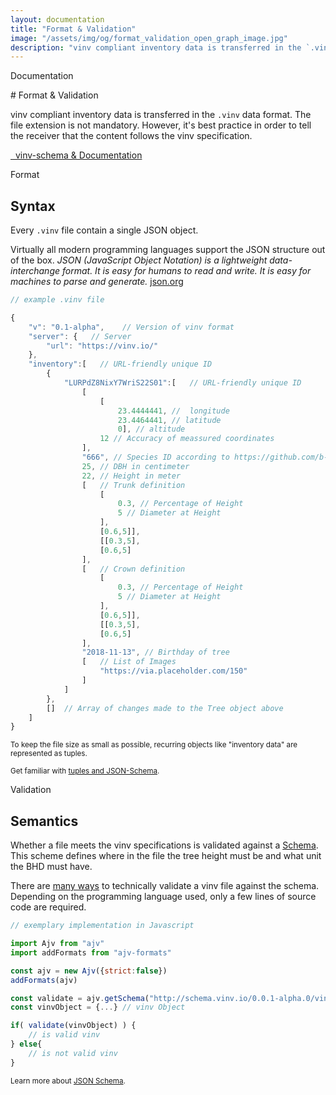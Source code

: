 ```yaml
---
layout: documentation
title: "Format & Validation"
image: "/assets/img/og/format_validation_open_graph_image.jpg"
description: "vinv compliant inventory data is transferred in the `.vinv` data format."
---
```


<p class="h4">
  <span class="subtitle point-before hp">Documentation</span>
</p>
# Format & Validation

<span class="heighlight">vinv</span> compliant inventory data is transferred in the `.vinv` data format. The file extension is not mandatory. However, it's best practice in order to tell the receiver that the content follows the <span class="heighlight">vinv</span> specification.

<a class="btn btn-outline-dark" href="https://github.com/vinv-group/vinv-schema" target="_blank" rel="noreferrer">
    <i class="bi-github" role="img" aria-label="GitHub"></i>&nbsp;
    vinv-schema & Documentation
</a>

<p class="h5 mt-5">
  <span class="subtitle point-before hp">Format</span>
</p>
<h2 class="mt-0" id="syntax">Syntax</h2>

Every `.vinv` file contain a single JSON object. 

Virtually all modern programming languages support the JSON structure out of the box.
*JSON (JavaScript Object Notation) is a lightweight data-interchange format. It is easy for humans to read and write. It is easy for machines to parse and generate.* [json.org](https://www.json.org/)

```javascript
// example .vinv file

{
    "v": "0.1-alpha",    // Version of vinv format
    "server": {   // Server
        "url": "https://vinv.io/"
    },
    "inventory":[   // URL-friendly unique ID
        {
            "LURPdZ8NixY7WriS22S01":[   // URL-friendly unique ID
                [
                    [
                        23.4444441, //  longitude
                        23.4464441, // latitude
                        0], // altitude
                    12 // Accuracy of meassured coordinates
                ],
                "666", // Species ID according to https://github.com/b-lack/tree-species
                25, // DBH in centimeter
                22, // Height in meter
                [   // Trunk definition
                    [
                        0.3, // Percentage of Height
                        5 // Diameter at Height
                    ],
                    [0.6,5]],
                    [[0.3,5],
                    [0.6,5]
                ],
                [   // Crown definition
                    [
                        0.3, // Percentage of Height
                        5 // Diameter at Height
                    ],
                    [0.6,5]],
                    [[0.3,5],
                    [0.6,5]
                ],
                "2018-11-13", // Birthday of tree
                [   // List of Images
                    "https://via.placeholder.com/150"
                ] 
            ]
        }, 
        []  // Array of changes made to the Tree object above
    ]
}
```

<small>To keep the file size as small as possible, recurring objects like "inventory data" are represented as tuples.</small>

<small>Get familiar with [tuples and JSON-Schema](https://json-schema.org/understanding-json-schema/reference/array.html#tuple-validation).</small>

<p class="h5 mt-5">
  <span class="subtitle point-before hp">Validation</span>
</p>
<h2 class="mt-0" id="semantic">Semantics</h2>

Whether a file meets the vinv specifications is validated against a [Schema](http://schema.vinv.io/0.0.1-alpha.0/vinv.json). This scheme defines where in the file the tree height must be and what unit the BHD must have.

There are [many ways](https://json-schema.org/implementations.html) to technically validate a vinv file against the schema. Depending on the programming language used, only a few lines of source code are required.

```javascript
// exemplary implementation in Javascript

import Ajv from "ajv"
import addFormats from "ajv-formats"

const ajv = new Ajv({strict:false})
addFormats(ajv)

const validate = ajv.getSchema("http://schema.vinv.io/0.0.1-alpha.0/vinv.min.json")
const vinvObject = {...} // vinv Object

if( validate(vinvObject) ) {
    // is valid vinv
} else{
    // is not valid vinv
}

```

<small>Learn more about <a href="https://json-schema.org/" rel="noreferrer" target="_blank">JSON Schema</a>.</small>